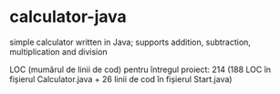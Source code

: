 # calculator-java
simple calculator written in Java; supports addition, subtraction, multiplication and division

LOC (mumărul de linii de cod) pentru întregul proiect: 214 (188 LOC în fișierul Calculator.java + 26 linii de cod în fișierul Start.java)

